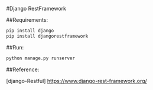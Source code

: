 #Django RestFramework

##Requirements:
```bash
pip install django
pip install djangorestframework
```

##Run:
```bash
python manage.py runserver
```

##Reference:

[django-Restful] https://www.django-rest-framework.org/

